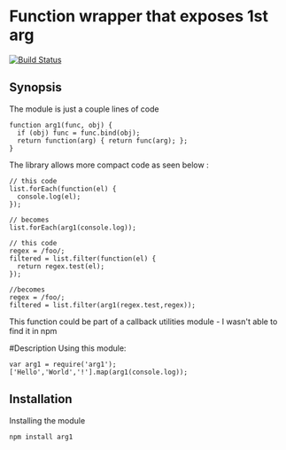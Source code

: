 Function wrapper that exposes 1st arg
==
[![Build Status](https://travis-ci.org/ogt/arg1.png)](https://travis-ci.org/ogt/arg1)

## Synopsis
The module is just a couple lines of code

    function arg1(func, obj) {
      if (obj) func = func.bind(obj);
      return function(arg) { return func(arg); };
    }

The library allows more compact code as seen below :
```
// this code
list.forEach(function(el) {
  console.log(el);
});

// becomes
list.forEach(arg1(console.log));

// this code
regex = /foo/;
filtered = list.filter(function(el) {
  return regex.test(el);
});

//becomes
regex = /foo/;
filtered = list.filter(arg1(regex.test,regex));
```
This function could be part of a callback utilities module - I wasn't able to find it in npm

#Description
Using this module:
```
var arg1 = require('arg1');
['Hello','World','!'].map(arg1(console.log));
```

## Installation 

Installing the module

    npm install arg1

